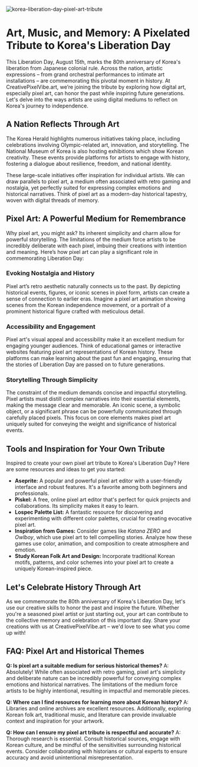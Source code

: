 ![korea-liberation-day-pixel-art-tribute](https://images.pexels.com/photos/16734158/pexels-photo-16734158.jpeg?auto=compress&cs=tinysrgb&fit=crop&h=627&w=1200)

# Art, Music, and Memory: A Pixelated Tribute to Korea's Liberation Day

This Liberation Day, August 15th, marks the 80th anniversary of Korea's liberation from Japanese colonial rule. Across the nation, artistic expressions – from grand orchestral performances to intimate art installations – are commemorating this pivotal moment in history. At CreativePixelVibe.art, we’re joining the tribute by exploring how digital art, especially pixel art, can honor the past while inspiring future generations. Let's delve into the ways artists are using digital mediums to reflect on Korea's journey to independence.

## A Nation Reflects Through Art

The Korea Herald highlights numerous initiatives taking place, including celebrations involving Olympic-related art, innovation, and storytelling. The National Museum of Korea is also hosting exhibitions which show Korean creativity. These events provide platforms for artists to engage with history, fostering a dialogue about resilience, freedom, and national identity.

These large-scale initiatives offer inspiration for individual artists. We can draw parallels to pixel art, a medium often associated with retro gaming and nostalgia, yet perfectly suited for expressing complex emotions and historical narratives. Think of pixel art as a modern-day historical tapestry, woven with digital threads of memory.

## Pixel Art: A Powerful Medium for Remembrance

Why pixel art, you might ask? Its inherent simplicity and charm allow for powerful storytelling. The limitations of the medium force artists to be incredibly deliberate with each pixel, imbuing their creations with intention and meaning. Here’s how pixel art can play a significant role in commemorating Liberation Day:

### Evoking Nostalgia and History

Pixel art’s retro aesthetic naturally connects us to the past. By depicting historical events, figures, or iconic scenes in pixel form, artists can create a sense of connection to earlier eras. Imagine a pixel art animation showing scenes from the Korean independence movement, or a portrait of a prominent historical figure crafted with meticulous detail.

### Accessibility and Engagement

Pixel art's visual appeal and accessibility make it an excellent medium for engaging younger audiences. Think of educational games or interactive websites featuring pixel art representations of Korean history. These platforms can make learning about the past fun and engaging, ensuring that the stories of Liberation Day are passed on to future generations.

### Storytelling Through Simplicity

The constraint of the medium demands concise and impactful storytelling. Pixel artists must distill complex narratives into their essential elements, making the message clear and memorable. An iconic scene, a symbolic object, or a significant phrase can be powerfully communicated through carefully placed pixels. This focus on core elements makes pixel art uniquely suited for conveying the weight and significance of historical events.

## Tools and Inspiration for Your Own Tribute

Inspired to create your own pixel art tribute to Korea's Liberation Day? Here are some resources and ideas to get you started:

*   **Aseprite:** A popular and powerful pixel art editor with a user-friendly interface and robust features. It's a favorite among both beginners and professionals.
*   **Piskel:** A free, online pixel art editor that's perfect for quick projects and collaborations. Its simplicity makes it easy to learn.
*   **Lospec Palette List:** A fantastic resource for discovering and experimenting with different color palettes, crucial for creating evocative pixel art.
*   **Inspiration from Games:** Consider games like *Katana ZERO* and *Owlboy*, which use pixel art to tell compelling stories. Analyze how these games use color, animation, and composition to create atmosphere and emotion.
*   **Study Korean Folk Art and Design:** Incorporate traditional Korean motifs, patterns, and color schemes into your pixel art to create a uniquely Korean-inspired piece.

## Let's Celebrate History Through Art

As we commemorate the 80th anniversary of Korea's Liberation Day, let's use our creative skills to honor the past and inspire the future. Whether you're a seasoned pixel artist or just starting out, your art can contribute to the collective memory and celebration of this important day. Share your creations with us at CreativePixelVibe.art – we'd love to see what you come up with!

## FAQ: Pixel Art and Historical Themes

**Q: Is pixel art a suitable medium for serious historical themes?**
A: Absolutely! While often associated with retro gaming, pixel art's simplicity and deliberate nature can be incredibly powerful for conveying complex emotions and historical narratives. The limitations of the medium force artists to be highly intentional, resulting in impactful and memorable pieces.

**Q: Where can I find resources for learning more about Korean history?**
A: Libraries and online archives are excellent resources. Additionally, exploring Korean folk art, traditional music, and literature can provide invaluable context and inspiration for your artwork.

**Q: How can I ensure my pixel art tribute is respectful and accurate?**
A: Thorough research is essential. Consult historical sources, engage with Korean culture, and be mindful of the sensitivities surrounding historical events. Consider collaborating with historians or cultural experts to ensure accuracy and avoid unintentional misrepresentation.
